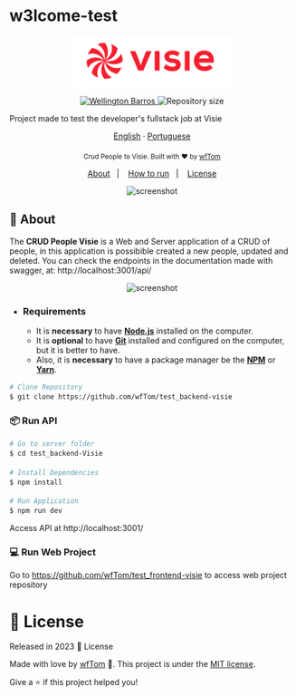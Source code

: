 # w3lcome-test

<p align="center">
   <img src="./.github/logo.png" alt="Visie" width="280"/>
</p>

<p align="center">
   <a href="https://www.linkedin.com/in/wellington-barros-593ba0137/">
      <img alt="Wellington Barros" src="https://img.shields.io/badge/-Wellington%20Barros-8257E5?style=flat&logo=Linkedin&logoColor=white" />
   </a>
  <img alt="Repository size" src="https://img.shields.io/github/repo-size/wfTom/test_backend-Visie?color=774DD6">
</p>

Project made to test the developer's fullstack job at Visie

<p align="center">
    <a href="README.md">English</a>
    ·
    <a href="README-pt.md">Portuguese</a>
 </p>

<div align="center">
  <sub>Crud People to Visie. Built with ❤︎ by
    <a href="https://github.com/wfTom">wfTom</a>
  </sub>
</div>

<p align="center">
   <a href="#bookmark-about">About</a>&nbsp;&nbsp;&nbsp;|&nbsp;&nbsp;&nbsp;
   <a href="#construction_worker-how-to-run">How to run</a>&nbsp;&nbsp;&nbsp;|&nbsp;&nbsp;&nbsp;
   <a href="#memo-licença">License</a>
</p>

<p align="center">
  <img alt="screenshot" width="650px" src="./.github/screenshot.jpeg" />
<p>
  
## :bookmark: About

The **CRUD People Visie** is a Web and Server application of a CRUD of people, in this application is possibible created a new people, updated and deleted.
You can check the endpoints in the documentation made with swagger, at: http://localhost:3001/api/

<p align="center">
  <img alt="screenshot" width="650px" src="./.github/swagger.jpeg" />
<p>

- ### **Requirements**

  - It is **necessary** to have **[Node.js](https://nodejs.org/en/)** installed
    on the computer.
  - It is **optional** to have **[Git](https://git-scm.com/)** installed and
    configured on the computer, but it is better to have.
  - Also, it is **necessary** to have a package manager be the
    **[NPM](https://www.npmjs.com/)** or **[Yarn](https://yarnpkg.com/)**.

```bash
# Clone Repository
$ git clone https://github.com/wfTom/test_backend-visie
```

### 📦 Run API

```bash
# Go to server folder
$ cd test_backend-Visie

# Install Dependencies
$ npm install

# Run Application
$ npm run dev
```

Access API at http://localhost:3001/

### 💻 Run Web Project

Go to https://github.com/wfTom/test_frontend-visie to access web project repository

# :closed_book: License

Released in 2023 :closed_book: License

Made with love by [wfTom](https://github.com/wfTom) 🚀. This project is under
the [MIT license](./LICENSE).

Give a ⭐️ if this project helped you!
